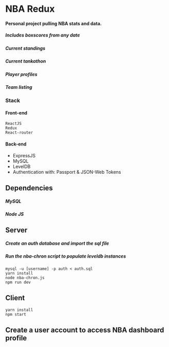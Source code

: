 # NBA Redux

#### Personal project pulling NBA stats and data.

##### Includes boxscores from any date
##### Current standings
##### Current tankathon
##### Player profiles
##### Team listing


### Stack
#### Front-end
```
ReactJS
Redux
React-router
```
#### Back-end
- ExpressJS
- MySQL
- LevelDB
- Authentication with: Passport & JSON-Web Tokens


## Dependencies
##### MySQL
##### Node JS

## Server
##### Create an auth database and import the sql file
##### Run the nba-chron script to populate leveldb instances
```
mysql -u [username] -p auth < auth.sql
yarn install
node nba-chron.js
npm run dev
```
## Client
```
yarn install
npm start
```


## Create a user account to access NBA dashboard profile
